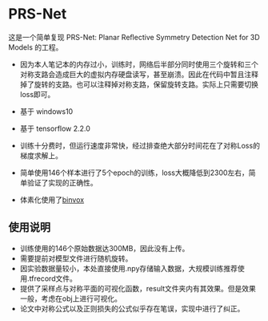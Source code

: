 # PRS-Net
这是一个简单复现 PRS-Net: Planar Reﬂective Symmetry Detection Net for 3D Models 的工程。

* 因为本人笔记本的内存过小，训练时，网络后半部分同时使用三个旋转和三个对称支路会造成巨大的虚拟内存硬盘读写，甚至崩溃。因此在代码中暂且注释掉了旋转的支路。也可以注释掉对称支路，保留旋转支路。实际上只需要切换loss即可。

* 基于 windows10
* 基于 tensorflow 2.2.0
* 训练十分费时，但运行速度非常快，经过排查绝大部分时间花在了对称Loss的梯度求解上。
* 简单使用146个样本进行了5个epoch的训练，loss大概降低到2300左右，简单验证了实现的正确性。
* 体素化使用了[binvox](https://www.patrickmin.com/binvox/)

## 使用说明
* 训练使用的146个原始数据达300MB，因此没有上传。
* 需要提前对模型文件进行随机旋转。
* 因实验数据量较小，本处直接使用.npy存储输入数据，大规模训练推荐使用.tfrecord文件。
* 提供了采样点与对称平面的可视化函数，result文件夹内有其效果。但是效果一般，考虑在obj上进行可视化。
* 论文中对称公式以及正则损失的公式似乎存在笔误，实现中进行了纠正。
